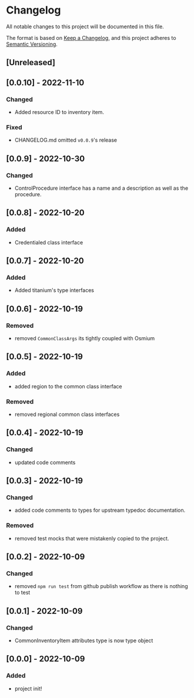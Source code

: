 # Changelog

All notable changes to this project will be documented in this file.

The format is based on [Keep a Changelog](https://keepachangelog.com/en/1.0.0/),
and this project adheres to [Semantic Versioning](https://semver.org/spec/v2.0.0.html).

## [Unreleased]

## [0.0.10] - 2022-11-10

### Changed

- Added resource ID to inventory item.

### Fixed

- CHANGELOG.md omitted `v0.0.9`'s release

## [0.0.9] - 2022-10-30

### Changed

- ControlProcedure interface has a name and a description as well as the procedure.

## [0.0.8] - 2022-10-20

### Added

- Credentialed class interface

## [0.0.7] - 2022-10-20

### Added

- Added titanium's type interfaces

## [0.0.6] - 2022-10-19

### Removed

- removed `CommonClassArgs` its tightly coupled with Osmium

## [0.0.5] - 2022-10-19

### Added

- added region to the common class interface

### Removed

- removed regional common class interfaces

## [0.0.4] - 2022-10-19

### Changed

- updated code comments

## [0.0.3] - 2022-10-19

### Changed

- added code comments to types for upstream typedoc documentation.

### Removed

- removed test mocks that were mistakenly copied to the project.

## [0.0.2] - 2022-10-09

### Changed

- removed `npm run test` from github publish workflow as there is nothing to test

## [0.0.1] - 2022-10-09

### Changed

- CommonInventoryItem attributes type is now type object

## [0.0.0] - 2022-10-09

### Added

- project init!

